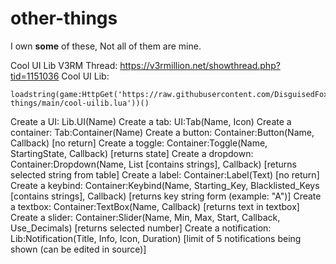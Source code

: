 # other-things

I own **some** of these, Not all of them are mine.

Cool UI Lib V3RM Thread: https://v3rmillion.net/showthread.php?tid=1151036
Cool UI Lib: 
```
loadstring(game:HttpGet('https://raw.githubusercontent.com/DisguisedFox94/other-things/main/cool-uilib.lua'))()
```
Create a UI: Lib.UI(Name)
Create a tab: UI:Tab(Name, Icon)
Create a container: Tab:Container(Name) 
Create a button: Container:Button(Name, Callback) [no return]
Create a toggle: Container:Toggle(Name, StartingState, Callback) [returns state]
Create a dropdown: Container:Dropdown(Name, List [contains strings], Callback) [returns selected string from table]
Create a label: Container:Label(Text) [no return]
Create a keybind: Container:Keybind(Name, Starting_Key, Blacklisted_Keys [contains strings], Callback) [returns key string form (example: "A")]
Create a textbox: Container:TextBox(Name, Callback) [returns text in textbox]
Create a slider: Container:Slider(Name, Min, Max, Start, Callback, Use_Decimals) [returns selected number]
Create a notification: Lib:Notification(Title, Info, Icon, Duration) [limit of 5 notifications being shown (can be edited in source)]

